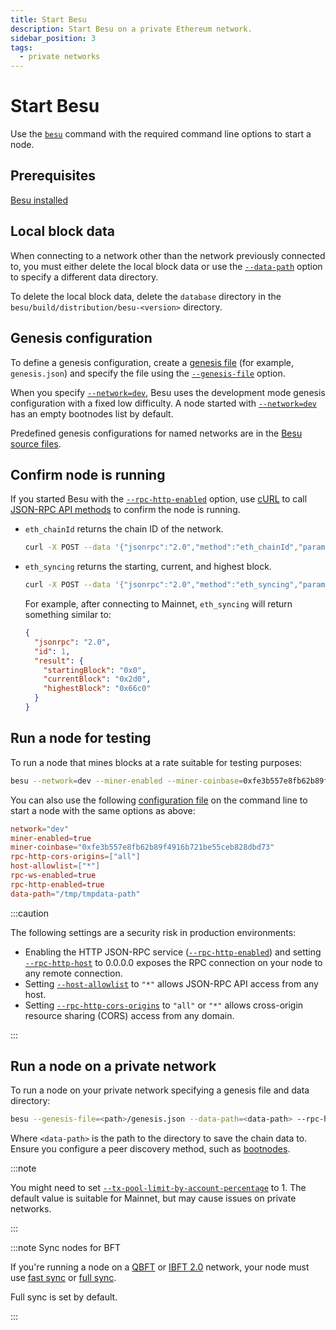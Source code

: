 ```yaml
---
title: Start Besu
description: Start Besu on a private Ethereum network.
sidebar_position: 3
tags:
  - private networks
---
```


# Start Besu

Use the [`besu`](../reference/cli/options.md) command with the required command line options to start a node.

## Prerequisites

[Besu installed](install/binary-distribution.md)

## Local block data

When connecting to a network other than the network previously connected to, you must either delete the local block data or use the [`--data-path`](../../public-networks/reference/cli/options.md#data-path) option to specify a different data directory.

To delete the local block data, delete the `database` directory in the `besu/build/distribution/besu-<version>` directory.

## Genesis configuration

To define a genesis configuration, create a [genesis file](../../public-networks/concepts/genesis-file.md) (for example, `genesis.json`) and specify the file using the [`--genesis-file`](../../public-networks/reference/cli/options.md#genesis-file) option.

When you specify [`--network=dev`](../../public-networks/reference/cli/options.md#network), Besu uses the development mode genesis configuration with a fixed low difficulty. A node started with [`--network=dev`](../../public-networks/reference/cli/options.md#network) has an empty bootnodes list by default.

Predefined genesis configurations for named networks are in the [Besu source files](https://github.com/hyperledger/besu/tree/master/config/src/main/resources).

## Confirm node is running

If you started Besu with the [`--rpc-http-enabled`](../../public-networks/reference/cli/options.md#rpc-http-enabled) option, use [cURL](https://curl.haxx.se/) to call [JSON-RPC API methods](../reference/api/index.md) to confirm the node is running.

- `eth_chainId` returns the chain ID of the network.

  ```bash
  curl -X POST --data '{"jsonrpc":"2.0","method":"eth_chainId","params":[],"id":1}' localhost:8545
  ```

- `eth_syncing` returns the starting, current, and highest block.

  ```bash
  curl -X POST --data '{"jsonrpc":"2.0","method":"eth_syncing","params":[],"id":1}' localhost:8545
  ```

  For example, after connecting to Mainnet, `eth_syncing` will return something similar to:

  ```json
  {
    "jsonrpc": "2.0",
    "id": 1,
    "result": {
      "startingBlock": "0x0",
      "currentBlock": "0x2d0",
      "highestBlock": "0x66c0"
    }
  }
  ```

## Run a node for testing

To run a node that mines blocks at a rate suitable for testing purposes:

```bash
besu --network=dev --miner-enabled --miner-coinbase=0xfe3b557e8fb62b89f4916b721be55ceb828dbd73 --rpc-http-cors-origins="all" --host-allowlist="*" --rpc-ws-enabled --rpc-http-enabled --data-path=/tmp/tmpDatdir
```

You can also use the following [configuration file](../../public-networks/how-to/configure-besu/index.md) on the command line to start a node with the same options as above:

```toml
network="dev"
miner-enabled=true
miner-coinbase="0xfe3b557e8fb62b89f4916b721be55ceb828dbd73"
rpc-http-cors-origins=["all"]
host-allowlist=["*"]
rpc-ws-enabled=true
rpc-http-enabled=true
data-path="/tmp/tmpdata-path"
```

:::caution

The following settings are a security risk in production environments:

- Enabling the HTTP JSON-RPC service ([`--rpc-http-enabled`](../../public-networks/reference/cli/options.md#rpc-http-enabled)) and setting [`--rpc-http-host`](../../public-networks/reference/cli/options.md#rpc-http-host) to 0.0.0.0 exposes the RPC connection on your node to any remote connection.
- Setting [`--host-allowlist`](../../public-networks/reference/cli/options.md#host-allowlist) to `"*"` allows JSON-RPC API access from any host.
- Setting [`--rpc-http-cors-origins`](../../public-networks/reference/cli/options.md#rpc-http-cors-origins) to `"all"` or `"*"` allows cross-origin resource sharing (CORS) access from any domain.

:::

## Run a node on a private network

To run a node on your private network specifying a genesis file and data directory:

```bash
besu --genesis-file=<path>/genesis.json --data-path=<data-path> --rpc-http-enabled --bootnodes=<bootnodes>
```

Where `<data-path>` is the path to the directory to save the chain data to. Ensure you configure a peer discovery method, such as [bootnodes](../how-to/configure/bootnodes.md).

:::note

You might need to set [`--tx-pool-limit-by-account-percentage`](../../public-networks/reference/cli/options.md#tx-pool-limit-by-account-percentage) to 1. The default value is suitable for Mainnet, but may cause issues on private networks.

:::

:::note Sync nodes for BFT

If you're running a node on a [QBFT](../how-to/configure/consensus/qbft.md) or [IBFT 2.0](../how-to/configure/consensus/ibft.md) network, your node must use [fast sync](../../public-networks/get-started/connect/sync-node.md#fast-synchronization) or [full sync](../../public-networks/get-started/connect/sync-node.md#run-an-archive-node). 

Full sync is set by default.

:::
